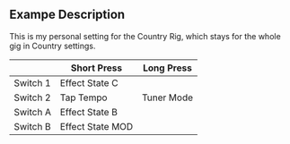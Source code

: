 ## Exampe Description

This is my personal setting for the Country Rig, which stays for the whole gig in Country settings.

|            | Short Press              | Long Press                                       |  
|------------|--------------------------|--------------------------------------------------|
| Switch 1   | Effect State C           |                                                  |
| Switch 2   | Tap Tempo                | Tuner Mode                                       |
| Switch A   | Effect State B           |                                                  |
| Switch B   | Effect State MOD         |                                                  |

